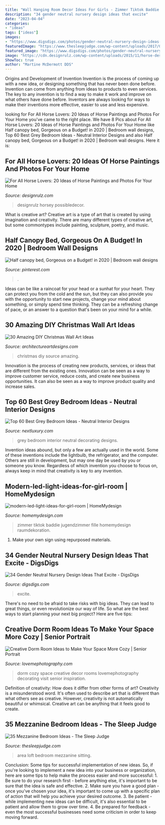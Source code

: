 ```yaml
---
title: "Wall Hanging Room Decor Ideas For Girls - Zimmer Tiktok Baddie Jugendzimmer Fille Homemydesign Raumdekoration"
description: "34 gender neutral nursery design ideas that excite"
date: "2023-04-04"
categories:
- "ideas"
tags: ["ideas"]
images:
- "https://www.digsdigs.com/photos/gender-neutral-nursery-design-ideas-that-excite-8.jpg"
featuredImage: "https://www.thesleepjudge.com/wp-content/uploads/2017/07/Loft-Sitting-Area-2.jpg"
featured_image: "https://www.digsdigs.com/photos/gender-neutral-nursery-design-ideas-that-excite-8.jpg"
image: "https://cdn.designrulz.com/wp-content/uploads/2015/11/horse-designrulz-4.jpg"
ShowToc: true
author: "Martine McDermott DDS"
---
```



Origins and Development of Invention
Invention is the process of coming up with a new idea, or designing something that has never been done before. Invention can come from anything from ideas to products to even services. The key to any invention is to find a way to make it work and improve on what others have done before. Inventors are always looking for ways to make their inventions more effective, easier to use and less expensive.

	

		
looking for For All Horse Lovers: 20 Ideas of Horse Paintings and Photos For Your Home you've came to the right place. We have 8 Pics about For All Horse Lovers: 20 Ideas of Horse Paintings and Photos For Your Home like Half canopy bed, Gorgeous on a Budget! in 2020 | Bedroom wall designs, Top 60 Best Grey Bedroom Ideas - Neutral Interior Designs and also Half canopy bed, Gorgeous on a Budget! in 2020 | Bedroom wall designs. Here it is:
		
    
## For All Horse Lovers: 20 Ideas Of Horse Paintings And Photos For Your Home

<img loading=lazy src="https://cdn.designrulz.com/wp-content/uploads/2015/11/horse-designrulz-4.jpg" onerror="this.onerror=null;this.src='https://tse2.mm.bing.net/th?id=OIP.WM9ooxc349iBhYwkEG9O8wHaI5&amp;pid=15.1';" alt="For All Horse Lovers: 20 Ideas of Horse Paintings and Photos For Your Home">

_Source: designrulz.com_

>designrulz horsey possibledecor. 

	

What is creative art?
Creative art is a type of art that is created by using imagination and creativity. There are many different types of creative art, but some commontypes include painting, sculpture, poetry, and music.

    
## Half Canopy Bed, Gorgeous On A Budget! In 2020 | Bedroom Wall Designs

<img loading=lazy src="https://i.pinimg.com/736x/16/d6/be/16d6be8ed7ae6a469bc3367e85dcd56d.jpg" onerror="this.onerror=null;this.src='https://tse2.mm.bing.net/th?id=OIP.H7bidCag3D4uPWSdzs6pkgHaJ3&amp;pid=15.1';" alt="Half canopy bed, Gorgeous on a Budget! in 2020 | Bedroom wall designs">

_Source: pinterest.com_

>. 

	

Ideas can be like a raincoat for your head or a sunhat for your heart. They can protect you from the cold and the sun, but they can also provide you with the opportunity to start new projects, change your mind about something, or simply spend time thinking. They can be a refreshing change of pace, or an answer to a question that's been on your mind for a while.

    
## 30 Amazing DIY Christmas Wall Art Ideas

<img loading=lazy src="http://www.architectureartdesigns.com/wp-content/uploads/2013/12/306-630x917.jpg" onerror="this.onerror=null;this.src='https://tse3.mm.bing.net/th?id=OIP.Hd6I6UsfmZy_vHjsBpJBpwHaKx&amp;pid=15.1';" alt="30 Amazing DIY Christmas Wall Art Ideas">

_Source: architectureartdesigns.com_

>christmas diy source amazing. 

	

Innovation is the process of creating new products, services, or ideas that are different from the existing ones. Innovation can be seen as a way to improve customer service, reduce costs, and create new business opportunities. It can also be seen as a way to improve product quality and increase sales.

    
## Top 60 Best Grey Bedroom Ideas - Neutral Interior Designs

<img loading=lazy src="http://nextluxury.com/wp-content/uploads/black-and-grey-bedroom-decorating-ideas-1.jpg" onerror="this.onerror=null;this.src='https://tse4.mm.bing.net/th?id=OIP.A7xp_EWRqWRE1XMTZYcl7wAAAA&amp;pid=15.1';" alt="Top 60 Best Grey Bedroom Ideas - Neutral Interior Designs">

_Source: nextluxury.com_

>grey bedroom interior neutral decorating designs. 

	

Invention ideas abound, but only a few are actually used in the world. Some of these inventions include the lightbulb, the refrigerator, and the computer. Others are still in development, but may one day be used by you or someone you know. Regardless of which invention you choose to focus on, always keep in mind that creativity is key to any invention.

    
## Modern-led-light-ideas-for-girl-room | HomeMydesign

<img loading=lazy src="https://homemydesign.com/wp-content/uploads/2020/12/modern-led-light-ideas-for-girl-room.jpg" onerror="this.onerror=null;this.src='https://tse3.mm.bing.net/th?id=OIP.d15oQIq6UwSVWkQ_K5oI5wHaKB&amp;pid=15.1';" alt="modern-led-light-ideas-for-girl-room | HomeMydesign">

_Source: homemydesign.com_

>zimmer tiktok baddie jugendzimmer fille homemydesign raumdekoration. 

	

1. Make your own sign using repurposed materials.

    
## 34 Gender Neutral Nursery Design Ideas That Excite - DigsDigs

<img loading=lazy src="https://www.digsdigs.com/photos/gender-neutral-nursery-design-ideas-that-excite-8.jpg" onerror="this.onerror=null;this.src='https://tse1.mm.bing.net/th?id=OIP.CVFxt6_uz7CWI74YCQmQSgHaLJ&amp;pid=15.1';" alt="34 Gender Neutral Nursery Design Ideas That Excite - DigsDigs">

_Source: digsdigs.com_

>excite. 

	

There's no need to be afraid to take risks with big ideas. They can lead to great things, or even revolutionize our way of life. So what are the best ways to start planning your next big project? Here are five tips:

    
## Creative Dorm Room Ideas To Make Your Space More Cozy | Senior Portrait

<img loading=lazy src="http://lovemephotography.com/wp-content/uploads/2016/09/Chapter-12-Dorm-Room-Ideas-01.jpg" onerror="this.onerror=null;this.src='https://tse2.mm.bing.net/th?id=OIP.si95z-AmW-LC7xcO99CobAHaL2&amp;pid=15.1';" alt="Creative Dorm Room Ideas to Make Your Space More Cozy | Senior Portrait">

_Source: lovemephotography.com_

>dorm cozy space creative decor rooms lovemephotography decorating visit senior inspiration. 

	

Definition of creativity: How does it differ from other forms of art?
Creativity is a misunderstood word. It's often used to describe art that is different than what others see as creative. However, creativity is not automatically beautiful or whimsical. Creative art can be anything that it feels good to create.

    
## 35 Mezzanine Bedroom Ideas - The Sleep Judge

<img loading=lazy src="https://www.thesleepjudge.com/wp-content/uploads/2017/07/Loft-Sitting-Area-2.jpg" onerror="this.onerror=null;this.src='https://tse4.mm.bing.net/th?id=OIP.8i8INVAoqOyWQz-019XwuwHaLH&amp;pid=15.1';" alt="35 Mezzanine Bedroom Ideas - The Sleep Judge">

_Source: thesleepjudge.com_

>area loft bedroom mezzanine sitting. 

	

Conclusion: Some tips for successful implementation of new ideas.
So, if you're looking to implement a new idea into your business or organization, here are some tips to help make the process easier and more successful: 1. Be sure to do your research first - before anything else, it's important to be sure that the idea is safe and effective. 2. Make sure you have a good plan - once you've chosen your idea, it's important to come up with a specific plan of action that will help you achieve your desired outcome. 3. Be patient - while implementing new ideas can be difficult, it's also essential to be patient and allow them to grow over time. 4. Be prepared for feedback - even the most successful businesses need some criticism in order to keep moving forward. 
